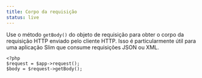 ```yaml
---
title: Corpo da requisição
status: live
---
```


Use o método `getBody()` do objeto de requisição para obter o corpo da requisição HTTP enviado pelo cliente HTTP.
Isso é particularmente útil para uma aplicação Slim que consume requisições JSON ou XML.

    <?php
    $request = $app->request();
    $body = $request->getBody();
